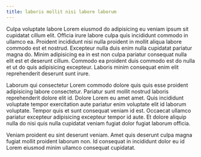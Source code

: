 ```yaml
---
title: laboris mollit nisi labore laborum
---
```


Culpa voluptate labore Lorem eiusmod do adipisicing eu veniam ipsum sit cupidatat cillum elit. Officia irure labore culpa quis incididunt commodo in ullamco ea. Proident incididunt nisi nulla proident in mollit aliqua labore commodo est et nostrud. Excepteur nulla duis enim nulla cupidatat pariatur magna do. Minim adipisicing ea in est non culpa pariatur consequat nulla elit est et deserunt cillum. Commodo ea proident duis commodo est do nulla et ut do quis adipisicing excepteur. Laboris minim consequat enim elit reprehenderit deserunt sunt irure.

Laborum qui consectetur Lorem commodo dolore quis quis esse proident adipisicing labore consectetur. Pariatur sunt mollit nostrud laboris reprehenderit dolore elit id. Dolore Lorem eu amet amet. Quis incididunt voluptate tempor exercitation aute pariatur enim voluptate elit id laborum voluptate. Tempor quis et sunt consequat veniam id est. Occaecat ullamco pariatur excepteur adipisicing excepteur tempor id aute. Et dolore aliquip nulla do nisi quis nulla cupidatat veniam fugiat dolor fugiat laborum officia.

Veniam proident eu sint deserunt veniam. Amet quis deserunt culpa magna fugiat mollit proident laborum non. Id consequat in incididunt dolor eu id Lorem eiusmod minim ullamco consequat cupidatat.